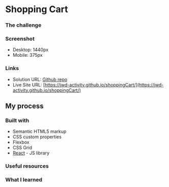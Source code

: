 # Shopping Cart

### The challenge


### Screenshot
- Desktop: 1440px
- Mobile: 375px

### Links

- Solution URL: [Github repo](https://github.com/JWD-activity/shoppingCart)
- Live Site URL: [https://jwd-activity.github.io/shoppingCart/](https://jwd-activity.github.io/shoppingCart/)

## My process

### Built with
- Semantic HTML5 markup
- CSS custom properties
- Flexbox
- CSS Grid
- [React](https://reactjs.org/) - JS library


### Useful resources

### What I learned

